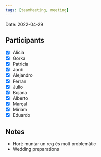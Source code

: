 ```yaml
---
tags: [teamMeeting, meeting]
---
```


Date: 2022-04-29

## Participants

- [x] Alicia
- [x] Gorka
- [x] Patricia
- [x] Jordi
- [x] Alejandro
- [x] Ferran
- [x] Julio
- [x] Bojana
- [x] Alberto
- [x] Marçal
- [x] Miriam
- [x] Eduardo

## Notes
- Hort: muntar un reg és molt problemàtic
- Wedding preparations